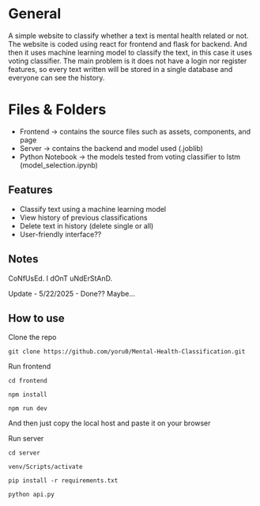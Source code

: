 # General
A simple website to classify whether a text is mental health related or not.
The website is coded using react for frontend and flask for backend.
And then it uses machine learning model to classify the text, in this case it uses voting classifier.
The main problem is it does not have a login nor register features, so every text written will be stored in a single database and everyone can see the history.

# Files & Folders
- Frontend -> contains the source files such as assets, components, and page
- Server -> contains the backend and model used (.joblib)
- Python Notebook -> the models tested from voting classifier to lstm (model_selection.ipynb) 

## Features
- Classify text using a machine learning model
- View history of previous classifications
- Delete text in history (delete single or all)
- User-friendly interface??

## Notes
CoNfUsEd. I dOnT uNdErStAnD.

Update - 5/22/2025 - Done?? Maybe...

## How to use
Clone the repo
```
git clone https://github.com/yoru0/Mental-Health-Classification.git
```

Run frontend
```
cd frontend
```
```
npm install
```
```
npm run dev
```
And then just copy the local host and paste it on your browser

Run server
```
cd server
```
```
venv/Scripts/activate
```
```
pip install -r requirements.txt
```
```
python api.py
```